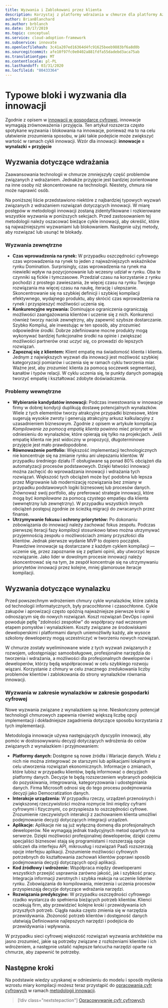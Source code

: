 ```yaml
---
title: Wyzwania i Zablokowani przez klienta
description: Korzystaj z platformy wdrażania w chmurze dla platformy Azure, aby zrozumieć typowe wyzwania związane z wdrażaniem i rozłożeniami.
author: BrianBlanchard
ms.author: brblanch
ms.date: 10/17/2019
ms.topic: conceptual
ms.service: cloud-adoption-framework
ms.subservice: innovate
ms.openlocfilehash: 3c41a207ed16364d4fc91625beeb9883bf6a8d0b
ms.sourcegitcommit: afe10f97fc0e0402a881fdfa55dadebd3aca75ab
ms.translationtype: MT
ms.contentlocale: pl-PL
ms.lasthandoff: 03/31/2020
ms.locfileid: "80433364"
---
```

# <a name="common-blockers-and-challenges-to-innovation"></a>Typowe bloki i wyzwania dla innowacji

Zgodnie z opisem w [innowacji w gospodarce cyfrowej](./index.md), innowacje wymagają zrównoważenia i przyjęcia. Ten artykuł rozszerza często spotykane wyzwania i blokowania na innowacje, ponieważ ma to na celu ułatwienie zrozumienia sposobu, w jaki takie podejście może zwiększyć wartość w ramach cykli innowacji. Wzór dla innowacji: **innowacje = wynalazki + przyjęcie**

## <a name="adoption-challenges"></a>Wyzwania dotyczące wdrażania

Zaawansowania technologii w chmurze zmniejszyły część problemów związanych z wdrażaniem. Jednakże przyjęcie jest bardziej zorientowane na inne osoby niż skoncentrowane na technologii. Niestety, chmura nie może naprawić osób.

Na poniższej liście przedstawiono niektóre z najbardziej typowych wyzwań związanych z wdrażaniem rozwiązań dotyczących innowacji. W miarę postępów w metodologii innowacji zostaną zidentyfikowane i rozkierowane wszystkie wyzwania w poniższych sekcjach. Przed zastosowaniem tej metodologii należy oszacować bieżące cykle innowacji, aby określić, które są najważniejszymi wyzwaniami lub blokowaniem. Następnie użyj metody, aby rozwiązać lub usunąć te blokady.

### <a name="external-challenges"></a>Wyzwania zewnętrzne

- **Czas wprowadzenia na rynek:** W przypadku oszczędności cyfrowego czas wprowadzenia na rynek to jeden z najważniejszych wskaźników rynku Domination. Surprisingly, czas wprowadzenia na rynek ma niewielki wpływ na pozycjonowanie lub wczesny udział w rynku. Oba te czynniki są fickle i tymczasowe. Przedział czasu na korzystanie z rynku pochodzi z prostego zawieszania, że więcej czasu na rynku Twojego rozwiązania ma więcej czasu na naukę, iterację i ulepszanie. Skoncentrowanie się na szybkiej definicji i szybkiej kompilacji efektywnego, wydajnego produktu, aby skrócić czas wprowadzenia na rynek i przyspieszyć możliwości uczenia się.
- **Konkurencyjne wyzwania:** Dominujące ograniczenia ograniczają możliwości zaangażowania klientów i uczenie się z nich. Konkurenci również tworzy nacisk zewnętrzny, aby zapewnić szybsze dostarczanie. Szybko Kompiluj, ale inwestując w ten sposób, aby zrozumieć odpowiednie _środki_. Dobrze zdefiniowane mocne produkty mogą wykonywać bardziej funkcjonalne środki na opinie i zwiększać możliwości partnerów oraz _uczyć się_, co prowadzi do lepszych rozwiązań.
- **Zapoznaj się z klientem:** Klient empatię ma świadomość klienta i klienta. Jednym z największych wyzwań dla innowacji jest możliwość szybkiej kategoryzacji pomiarów i uczenia się w ramach cyklu tworzenia miar. Ważne jest, aby zrozumieć klienta za pomocą soczewek segmentacji, kanałów i typów relacji. W cyklu uczenia się, te punkty danych pomagają tworzyć empatię i kształtować zdobyte doświadczenia.

### <a name="internal-challenges"></a>Problemy wewnętrzne

- **Wybieranie kandydatów innowacji:** Podczas inwestowania w innowacje firmy w dobrej kondycji duplikują dostawę potencjalnych wynalazków. Wiele z tych elementów tworzy atrakcyjne przypadki biznesowe, które sugerują wysokie zwroty i generują atrakcyjny arkusz kalkulacyjny z uzasadnieniem biznesowym. Zgodnie z opisem w artykule kompilacja *Kompilowanie za pomocą empatię klienta* powinno mieć priorytet w odniesieniu do wynalazków, które opierają się tylko na projekcjach. Jeśli empatię klienta nie jest widoczny w propozycji, długoterminowe przyjęcie jest mało prawdopodobne.
- **Równoważenie portfolio:** Większość implementacji technologicznych nie koncentruje się na zmianie rynku ani ulepszaniu klientów. W przypadku średniego działu IT obsługiwane są ponad 80% obciążeń dla automatyzacji procesów podstawowych. Dzięki łatwości innowacji można zachęcić do wprowadzania innowacji i wdrażania tych rozwiązań. Większość tych obciążeń może być podobna lub lepsza przez Migrowanie lub modernizację rozwiązania bez zmiany w przypadku podstawowych logiki biznesowej lub procesów danych. Zrównoważ swój portfolio, aby preferować strategie innowacji, które mogą być _kompilowane_ za pomocą czystego empatięu dla klienta (wewnętrzny lub zewnętrzny). W przypadku wszystkich innych obciążeń postępuj zgodnie ze ścieżką migracji do zwracanych przez finanse.
- **Utrzymywanie fokusu i ochrony priorytetów:** Po dokonaniu zobowiązania do innowacji należy zachować fokus zespołu. Podczas pierwszej iteracji fazy *kompilacji* stosunkowo łatwo można utrzymywać przyjemnością zespołu o możliwościach zmiany przyszłości dla klientów. Jednak pierwsze wydanie MVP to dopiero początek. Prawdziwe innowacje są dostarczane z każdym cyklem kompilacji — uczenie się, przez zapoznanie się z pętlami opinii, aby utworzyć lepsze rozwiązanie. Jako lider w dowolnym procesie innowacji należy skoncentrować się na tym, że zespół koncentruje się na utrzymywaniu priorytetów innowacji przez kolejne, mniej glamorouse iteracje kompilacji.

## <a name="invention-challenges"></a>Wyzwania dotyczące wynalazku

Przed powszechnym wdrożeniem chmury cykle wynalazków, które zależą od technologii informatycznych, były pracochłonne i czasochłonne. Cykle zakupów i aprowizacji często opóźnią najważniejsze pierwsze kroki w odnoszącym się do nowych rozwiązań. Koszt rozwiązań DevOps i opinii powoduje pętlę "zdolności zespołów" do współpracy nad wczesnym etapem pomysłów i wynalazkiem. Koszty związane ze środowiskami deweloperskimi i platformami danych uniemożliwiły każdy, ale wysoce szkolony deweloperzy mogą uczestniczyć w tworzeniu nowych rozwiązań.

W chmurze zostały wyeliminowane wiele z tych wyzwań związanych z rozwojem, udostępniając samoobsługowe, profesjonalne narzędzia do tworzenia i wdrażania, a możliwości dla profesjonalnych deweloperów i deweloperów, którzy będą współpracować w celu szybkiego rozwoju wiązani. Korzystanie z chmury w celu znacznego zredukowania liczby problemów klientów i zablokowania do strony wynalazków równania innowacji.

### <a name="invention-challenges-in-a-digital-economy"></a>Wyzwania w zakresie wynalazków w zakresie gospodarki cyfrowej

Nowe wyzwania związane z wynalazkiem są inne. Nieskończony potencjał technologii chmurowych zapewnia również większą liczbę opcji implementacji i dokładniejsze zagadnienia dotyczące sposobu korzystania z tych implementacji.

Metodologia innowacje używa następujących dyscyplin innowacji, aby pomóc w dostosowywaniu decyzji dotyczących wdrożenia do celów związanych z wynalazkiem i przyjmowaniem:

- **Platformy danych:** Dostępne są nowe źródła i Wariacje danych. Wielu z nich nie można zintegrować ze starszymi lub aplikacjami lokalnymi w celu utworzenia rozwiązań ekonomicznych. Informacje o zmianach, które lubisz w przypadku klientów, będą informować o decyzjach platformy danych. Decyzje te będą rozszerzeniem wybranych podejścia do pozyskiwania, integrowania, kategoryzowania i udostępniania danych. Firma Microsoft odnosi się do tego procesu podejmowania decyzji jako Democratization danych.
- **Interakcje urządzenia:** W przypadku rzeczy, urządzeń przenośnych i zwiększonej rzeczywistości można rozmycie linii między cyframi cyfrowymi i fizycznymi, co przyspiesza to oszczędności cyfrowe. Zrozumienie rzeczywistych interakcji z zachowaniem klienta umożliwi podejmowanie decyzji dotyczących integracji urządzeń.
- **Aplikacje:** Aplikacje nie są już wyłączną domeną dla profesjonalnych deweloperów. Nie wymagają jednak tradycyjnych metod opartych na serwerze. Dzięki możliwości profesjonalnej deweloperów, dzięki czemu specjaliści biznesowi stają się programistami i rozszerzają opcje obliczeń dla interfejsu API, mikrousług i rozwiązań PaaS rozszerzają opcje interfejsu aplikacji. Zrozumienie możliwości cyfrowych potrzebnych do kształtowania zachowań klientów poprawi sposób podejmowania decyzji dotyczących opcji aplikacji.
- **Kod źródłowy i wdrożenie:** Współpraca między deweloperami wszystkich przeejść usprawnia zarówno jakość, jak i szybkość pracy. Integracja informacji zwrotnych i szybka reakcja na uczenie liderów rynku. Zobowiązania do kompilowania, mierzenia i uczenia procesów przyspieszają decyzje dotyczące wdrażania narzędzi.
- **Rozwiązania predykcyjne:** W przypadku oszczędności cyfrowego rzadko wystarcza do spełnienia bieżących potrzeb klientów. Klienci oczekują firm, aby przewidzieć kolejne kroki i przewidywania ich przyszłych potrzeb. Ciągła nauka często zmienia się w narzędzia przewidywania. Złożoność potrzeb klientów i dostępność danych ułatwiają Definiowanie najlepszych narzędzi i podejścia do przewidywania i wpływania.

W przypadku sieci cyfrowej większość rozwiązań wyzwania architektów ma jasno zrozumieć, jakie są potrzeby związane z rozłożeniami klientów i ich wdrożeniem, a następnie ustalić najlepsze łańcucha narzędzi oparte na chmurze, aby zapewnić te potrzeby.

## <a name="next-steps"></a>Następne kroki

Na podstawie wiedzy uzyskanej w odniesieniu do modelu i sposób myślenia wzrostu miary kompilacji możesz teraz przystąpić do [opracowania cyfr cyfrowych](./invention.md) w ramach [metodologii innowacji](./index.md).

> [!div class="nextstepaction"]
> [Opracowywanie cyfr cyfrowych](./invention.md)
